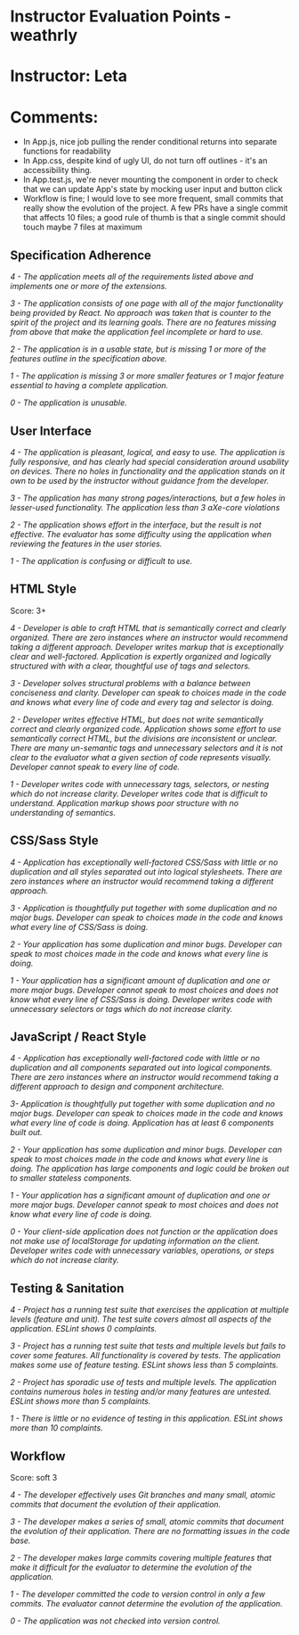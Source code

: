 # Instructor Evaluation Points - weathrly
# Instructor: Leta
# Comments:
  * In App.js, nice job pulling the render conditional returns into separate functions for readability
  * In App.css, despite kind of ugly UI, do not turn off outlines - it's an accessibility thing.
  * In App.test.js, we're never mounting the component in order to check that we can update App's state by mocking user input and button click
  * Workflow is fine; I would love to see more frequent, small commits that really show the evolution of the project. A few PRs have a single commit that affects 10 files; a good rule of thumb is that a single commit should touch maybe 7 files at maximum


## Specification Adherence

_4 - The application meets all of the requirements listed above and implements one or more of the extensions._

*3 - The application consists of one page with all of the major functionality being provided by React. No approach was taken that is counter to the spirit of the project and its learning goals. There are no features missing from above that make the application feel incomplete or hard to use.*

_2 - The application is in a usable state, but is missing 1 or more of the features outline in the specification above._

_1 - The application is missing 3 or more smaller features or 1 major feature essential to having a complete application._

_0 - The application is unusable._

## User Interface

_4 - The application is pleasant, logical, and easy to use. The application is fully responsive, and has clearly had special consideration around usability on devices. There no holes in functionality and the application stands on it own to be used by the instructor without guidance from the developer._

*3 - The application has many strong pages/interactions, but a few holes in lesser-used functionality. The application less than 3 aXe-core violations*

_2 - The application shows effort in the interface, but the result is not effective. The evaluator has some difficulty using the application when reviewing the features in the user stories._

_1 - The application is confusing or difficult to use._

## HTML Style

Score: 3+

*4 - Developer is able to craft HTML that is semantically correct and clearly organized. There are zero instances where an instructor would recommend taking a different approach. Developer writes markup that is exceptionally clear and well-factored. Application is expertly organized and logically structured with with a clear, thoughtful use of tags and selectors.*

*3 - Developer solves structural problems with a balance between conciseness and clarity. Developer can speak to choices made in the code and knows what every line of code and every tag and selector is doing.*

_2 - Developer writes effective HTML, but does not write semantically correct and clearly organized code. Application shows some effort to use semantically correct HTML, but the divisions are inconsistent or unclear. There are many un-semantic tags and unnecessary selectors and it is not clear to the evaluator what a given section of code represents visually. Developer cannot speak to every line of code._

_1 - Developer writes code with unnecessary tags, selectors, or nesting which do not increase clarity. Developer writes code that is difficult to understand. Application markup shows poor structure with no understanding of semantics._

## CSS/Sass Style

_4 - Application has exceptionally well-factored CSS/Sass with little or no duplication and all styles separated out into logical stylesheets. There are zero instances where an instructor would recommend taking a different approach._

*3 - Application is thoughtfully put together with some duplication and no major bugs. Developer can speak to choices made in the code and knows what every line of CSS/Sass is doing.*

_2 - Your application has some duplication and minor bugs. Developer can speak to most choices made in the code and knows what every line is doing._

_1 - Your application has a significant amount of duplication and one or more major bugs. Developer cannot speak to most choices and does not know what every line of CSS/Sass is doing. Developer writes code with unnecessary selectors or tags which do not increase clarity._

## JavaScript / React Style

_4 - Application has exceptionally well-factored code with little or no duplication and all components separated out into logical components. There are zero instances where an instructor would recommend taking a different approach to design and component architecture._

*3- Application is thoughtfully put together with some duplication and no major bugs. Developer can speak to choices made in the code and knows what every line of code is doing. Application has at least 6 components built out.*

_2 - Your application has some duplication and minor bugs. Developer can speak to most choices made in the code and knows what every line is doing. The application has large components and logic could be broken out to smaller stateless components._

_1 - Your application has a significant amount of duplication and one or more major bugs. Developer cannot speak to most choices and does not know what every line of code is doing._

_0 - Your client-side application does not function or the application does not make use of localStorage for updating information on the client. Developer writes code with unnecessary variables, operations, or steps which do not increase clarity._

## Testing & Sanitation

_4 - Project has a running test suite that exercises the application at multiple levels (feature and unit). The test suite covers almost all aspects of the application. ESLint shows 0 complaints._

*3 - Project has a running test suite that tests and multiple levels but fails to cover some features. All functionality is covered by tests. The application makes some use of feature testing. ESLint shows less than 5 complaints.*

_2 - Project has sporadic use of tests and multiple levels. The application contains numerous holes in testing and/or many features are untested. ESLint shows more than 5 complaints._

_1 - There is little or no evidence of testing in this application. ESLint shows more than 10 complaints._

## Workflow

Score: soft 3

_4 - The developer effectively uses Git branches and many small, atomic commits that document the evolution of their application._

*3 - The developer makes a series of small, atomic commits that document the evolution of their application. There are no formatting issues in the code base.*

*2 - The developer makes large commits covering multiple features that make it difficult for the evaluator to determine the evolution of the application.*

_1 - The developer committed the code to version control in only a few commits. The evaluator cannot determine the evolution of the application._

_0 - The application was not checked into version control._
